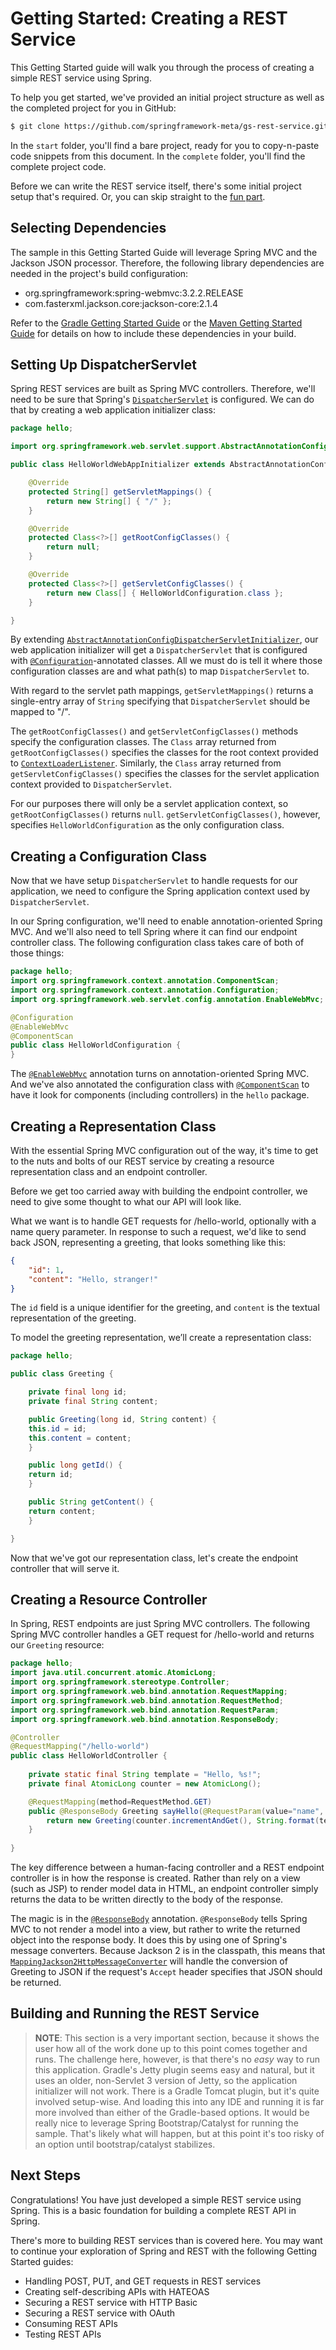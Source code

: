 Getting Started: Creating a REST Service
========================================

This Getting Started guide will walk you through the process of creating a simple REST service using Spring.

To help you get started, we've provided an initial project structure as well as the completed project for you in GitHub:

```sh
$ git clone https://github.com/springframework-meta/gs-rest-service.git
```

In the `start` folder, you'll find a bare project, ready for you to copy-n-paste code snippets from this document. In the `complete` folder, you'll find the complete project code.

Before we can write the REST service itself, there's some initial project setup that's required. Or, you can skip straight to the [fun part]().

Selecting Dependencies
----------------------
The sample in this Getting Started Guide will leverage Spring MVC and the Jackson JSON processor. Therefore, the following library dependencies are needed in the project's build configuration:

  - org.springframework:spring-webmvc:3.2.2.RELEASE
  - com.fasterxml.jackson.core:jackson-core:2.1.4

Refer to the [Gradle Getting Started Guide]() or the [Maven Getting Started Guide]() for details on how to include these dependencies in your build.

Setting Up DispatcherServlet
----------------------------
Spring REST services are built as Spring MVC controllers. Therefore, we'll need to be sure that Spring's [`DispatcherServlet`](http://static.springsource.org/spring/docs/3.2.x/javadoc-api/org/springframework/web/servlet/DispatcherServlet.html) is configured. We can do that by creating a web application initializer class:

```java
package hello;

import org.springframework.web.servlet.support.AbstractAnnotationConfigDispatcherServletInitializer;

public class HelloWorldWebAppInitializer extends AbstractAnnotationConfigDispatcherServletInitializer {

	@Override
	protected String[] getServletMappings() {
		return new String[] { "/" };
	}

	@Override
	protected Class<?>[] getRootConfigClasses() {
		return null;
	}

	@Override
	protected Class<?>[] getServletConfigClasses() {
		return new Class[] { HelloWorldConfiguration.class };
	}

}
```

By extending [`AbstractAnnotationConfigDispatcherServletInitializer`](http://static.springsource.org/spring/docs/3.2.x/javadoc-api/org/springframework/web/servlet/support/AbstractAnnotationConfigDispatcherServletInitializer.html), our web application initializer will get a `DispatcherServlet` that is configured with [`@Configuration`](http://static.springsource.org/spring/docs/3.2.x/javadoc-api/org/springframework/context/annotation/Configuration.html)-annotated classes. All we must do is tell it where those configuration classes are and what path(s) to map `DispatcherServlet` to. 

With regard to the servlet path mappings, `getServletMappings()` returns a single-entry array of `String` specifying that `DispatcherServlet` should be mapped to "/".

The `getRootConfigClasses()` and `getServletConfigClasses()` methods specify the configuration classes. The `Class` array returned from `getRootConfigClasses()` specifies the classes for the root context provided to [`ContextLoaderListener`](http://static.springsource.org/spring/docs/3.2.x/javadoc-api/org/springframework/web/context/ContextLoaderListener.html). Similarly, the `Class` array returned from `getServletConfigClasses()` specifies the classes for the servlet application context provided to `DispatcherServlet`. 

For our purposes there will only be a servlet application context, so `getRootConfigClasses()` returns `null`. `getServletConfigClasses()`, however, specifies `HelloWorldConfiguration` as the only configuration class.

Creating a Configuration Class
------------------------------
Now that we have setup `DispatcherServlet` to handle requests for our application, we need to configure the Spring application context used by `DispatcherServlet`.

In our Spring configuration, we'll need to enable annotation-oriented Spring MVC. And we'll also need to tell Spring where it can find our endpoint controller class. The following configuration class takes care of both of those things:

```java
package hello;
import org.springframework.context.annotation.ComponentScan;
import org.springframework.context.annotation.Configuration;
import org.springframework.web.servlet.config.annotation.EnableWebMvc;

@Configuration
@EnableWebMvc
@ComponentScan
public class HelloWorldConfiguration {
}
```
	
The [`@EnableWebMvc`](http://static.springsource.org/spring/docs/3.2.x/javadoc-api/org/springframework/web/servlet/config/annotation/EnableWebMvc.html) annotation turns on annotation-oriented Spring MVC. And we've also annotated the configuration class with [`@ComponentScan`](http://static.springsource.org/spring/docs/3.2.x/javadoc-api/org/springframework/context/annotation/ComponentScan.html) to have it look for components (including controllers) in the `hello` package.

Creating a Representation Class
-------------------------------
With the essential Spring MVC configuration out of the way, it's time to get to the nuts and bolts of our REST service by creating a resource representation class and an endpoint controller.

Before we get too carried away with building the endpoint controller, we need to give some thought to what our API will look like. 

What we want is to handle GET requests for /hello-world, optionally with a name query parameter. In response to such a request, we'd like to send back JSON, representing a greeting, that looks something like this:

```json
{
	"id": 1,
	"content": "Hello, stranger!"
}
```
	
The `id` field is a unique identifier for the greeting, and `content` is the textual representation of the greeting.

To model the greeting representation, we’ll create a representation class:

```java
package hello;

public class Greeting {

	private final long id;
	private final String content;

	public Greeting(long id, String content) {
	this.id = id;
	this.content = content;
	}

	public long getId() {
	return id;
	}

	public String getContent() {
	return content;
	}

}
```

Now that we've got our representation class, let's create the endpoint controller that will serve it.

Creating a Resource Controller
------------------------------
In Spring, REST endpoints are just Spring MVC controllers. The following Spring MVC controller handles a GET request for /hello-world and returns our `Greeting` resource:

```java
package hello;
import java.util.concurrent.atomic.AtomicLong;
import org.springframework.stereotype.Controller;
import org.springframework.web.bind.annotation.RequestMapping;
import org.springframework.web.bind.annotation.RequestMethod;
import org.springframework.web.bind.annotation.RequestParam;
import org.springframework.web.bind.annotation.ResponseBody;

@Controller
@RequestMapping("/hello-world")
public class HelloWorldController {
	
	private static final String template = "Hello, %s!";
	private final AtomicLong counter = new AtomicLong();

	@RequestMapping(method=RequestMethod.GET)
	public @ResponseBody Greeting sayHello(@RequestParam(value="name", required=false, defaultValue="Stranger") String name) {
		return new Greeting(counter.incrementAndGet(), String.format(template, name));
	}
	
}
```

The key difference between a human-facing controller and a REST endpoint controller is in how the response is created. Rather than rely on a view (such as JSP) to render model data in HTML, an endpoint controller simply returns the data to be written directly to the body of the response. 

The magic is in the [`@ResponseBody`](http://static.springsource.org/spring/docs/3.2.x/javadoc-api/org/springframework/web/bind/annotation/ResponseBody.html) annotation. `@ResponseBody` tells Spring MVC to not render a model into a view, but rather to write the returned object into the response body. It does this by using one of Spring's message converters. Because Jackson 2 is in the classpath, this means that [`MappingJackson2HttpMessageConverter`](http://static.springsource.org/spring/docs/3.2.x/javadoc-api/org/springframework/http/converter/json/MappingJackson2HttpMessageConverter.html) will handle the conversion of Greeting to JSON if the request's `Accept` header specifies that JSON should be returned.

Building and Running the REST Service
-------------------------------------
>**NOTE**: This section is a very important section, because it shows the user how all of the work done up to this point comes together and runs. The challenge here, however, is that there's no *easy* way to run this application. Gradle's Jetty plugin seems easy and natural, but it uses an older, non-Servlet 3 version of Jetty, so the application initializer will not work. There is a Gradle Tomcat plugin, but it's quite involved setup-wise. And loading this into any IDE and running it is far more involved than either of the Gradle-based options. It would be really nice to leverage Spring Bootstrap/Catalyst for running the sample. That's likely what will happen, but at this point it's too risky of an option until bootstrap/catalyst stabilizes.

Next Steps
----------
Congratulations! You have just developed a simple REST service using Spring. This is a basic foundation for building a complete REST API in Spring. 

There's more to building REST services than is covered here. You may want to continue your exploration of Spring and REST with the following Getting Started guides:

* Handling POST, PUT, and GET requests in REST services
* Creating self-describing APIs with HATEOAS
* Securing a REST service with HTTP Basic
* Securing a REST service with OAuth
* Consuming REST APIs
* Testing REST APIs


